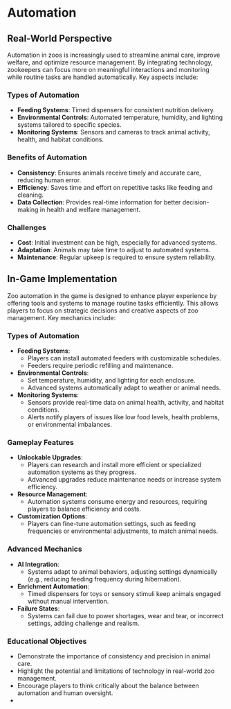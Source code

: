 # Automation

## Real-World Perspective
Automation in zoos is increasingly used to streamline animal care, improve welfare, and optimize resource management. By integrating technology, zookeepers can focus more on meaningful interactions and monitoring while routine tasks are handled automatically. Key aspects include:

### Types of Automation
- **Feeding Systems**: Timed dispensers for consistent nutrition delivery.
- **Environmental Controls**: Automated temperature, humidity, and lighting systems tailored to specific species.
- **Monitoring Systems**: Sensors and cameras to track animal activity, health, and habitat conditions.

### Benefits of Automation
- **Consistency**: Ensures animals receive timely and accurate care, reducing human error.
- **Efficiency**: Saves time and effort on repetitive tasks like feeding and cleaning.
- **Data Collection**: Provides real-time information for better decision-making in health and welfare management.

### Challenges
- **Cost**: Initial investment can be high, especially for advanced systems.
- **Adaptation**: Animals may take time to adjust to automated systems.
- **Maintenance**: Regular upkeep is required to ensure system reliability.

## In-Game Implementation
Zoo automation in the game is designed to enhance player experience by offering tools and systems to manage routine tasks efficiently. This allows players to focus on strategic decisions and creative aspects of zoo management. Key mechanics include:

### Types of Automation
- **Feeding Systems**:
  - Players can install automated feeders with customizable schedules.
  - Feeders require periodic refilling and maintenance.
- **Environmental Controls**:
  - Set temperature, humidity, and lighting for each enclosure.
  - Advanced systems automatically adapt to weather or animal needs.
- **Monitoring Systems**:
  - Sensors provide real-time data on animal health, activity, and habitat conditions.
  - Alerts notify players of issues like low food levels, health problems, or environmental imbalances.

### Gameplay Features
- **Unlockable Upgrades**:
  - Players can research and install more efficient or specialized automation systems as they progress.
  - Advanced upgrades reduce maintenance needs or increase system efficiency.
- **Resource Management**:
  - Automation systems consume energy and resources, requiring players to balance efficiency and costs.
- **Customization Options**:
  - Players can fine-tune automation settings, such as feeding frequencies or environmental adjustments, to match animal needs.

### Advanced Mechanics
- **AI Integration**:
  - Systems adapt to animal behaviors, adjusting settings dynamically (e.g., reducing feeding frequency during hibernation).
- **Enrichment Automation**:
  - Timed dispensers for toys or sensory stimuli keep animals engaged without manual intervention.
- **Failure States**:
  - Systems can fail due to power shortages, wear and tear, or incorrect settings, adding challenge and realism.

### Educational Objectives
- Demonstrate the importance of consistency and precision in animal care.
- Highlight the potential and limitations of technology in real-world zoo management.
- Encourage players to think critically about the balance between automation and human oversight.
- 